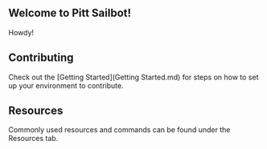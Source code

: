 ## Welcome to Pitt Sailbot!
Howdy! 

## Contributing

Check out the [Getting Started](Getting Started.md) for steps on how to set up your environment to contribute.

## Resources

Commonly used resources and commands can be found under the Resources tab.

